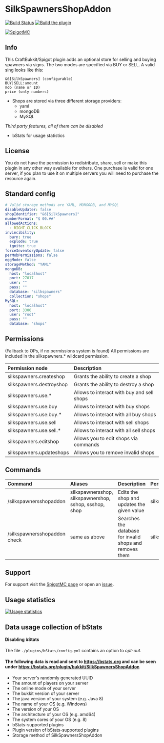 # SilkSpawnersShopAddon

[![Build Status](https://ci.dustplanet.de/buildStatus/icon?job=SilkSpawnersShopAddon)](https://ci.dustplanet.de/job/SilkSpawnersShopAddon/)
[![Build the plugin](https://github.com/timbru31/SilkSpawnersShopAddon/workflows/Build%20the%20plugin/badge.svg)](https://github.com/timbru31/SilkSpawnersShopAddon/actions?query=workflow%3A%22Build+the+plugin%22)

[![SpigotMC](https://img.shields.io/badge/SpigotMC-v3.0.3-orange.svg)](https://www.spigotmc.org/resources/12028/)

## Info

This CraftBukkit/Spigot plugin adds an optional store for selling and buying spawners via signs.
The two modes are specified via BUY or SELL.
A valid sing looks like this:

```
&6[SilkSpawners] (configurable)
BUY|SELL:amount
mob (name or ID)
price (only numbers)
```

- Shops are stored via three different storage providers:
  - yaml
  - mongoDB
  - MySQL

_Third party features, all of them can be disabled_

- bStats for usage statistics

## License

You do not have the permission to redistribute, share, sell or make this plugin in any other way available for others.
One purchase is valid for one server, if you plan to use it on multiple servers you will need to purchase the resource again.

## Standard config

```yaml
# Valid storage methods are YAML, MONGODB, and MYSQL
disableUpdater: false
shopIdentifier: "&6[SilkSpawners]"
numberFormat: "$ 00.##"
allowedActions:
  - RIGHT_CLICK_BLOCK
invincibility:
  burn: true
  explode: true
  ignite: true
forceInventoryUpdate: false
perMobPermissions: false
eggMode: false
storageMethod: "YAML"
mongoDB:
  host: "localhost"
  port: 27017
  user: ""
  pass: ""
  database: "silkspawners"
  collection: "shops"
MySQL:
  host: "localhost"
  port: 3306
  user: "root"
  pass: ""
  database: "shops"
```

## Permissions

(Fallback to OPs, if no permissions system is found)
All permissions are included in the silkspawners.\* wildcard permission.

| Permission node          | Description                                |
| :----------------------- | :----------------------------------------- |
| silkspawners.createshop  | Grants the ability to create a shop        |
| silkspawners.destroyshop | Grants the ability to destroy a shop       |
| silkspawners.use.\*      | Allows to interact with buy and sell shops |
| silkspawners.use.buy     | Allows to interact with buy shops          |
| silkspawners.use.buy.\*  | Allows to interact with all buy shops      |
| silkspawners.use.sell    | Allows to interact with sell shops         |
| silkspawners.use.sell.\* | Allows to interact with all sell shops     |
| silkspawners.editshop    | Allows you to edit shops via commands      |
| silkspawners.updateshops | Allows you to remove invalid shops         |

## Commands

| Command                                                             | Aliases                                                | Description                                              | Permission node          |
| :------------------------------------------------------------------ | :----------------------------------------------------- | :------------------------------------------------------- | :----------------------- |
| /silkspawnersshopaddon <mode OR mob OR price OR amount> <new value> | silkspawnersshop, silkspawnershop, sshop, ssshop, shop | Edits the shop and updates the given value               | silkspawners.editshop    |
| /silkspawnersshopaddon check                                        | same as above                                          | Searches the database for invalid shops and removes them | silkspawners.updateshops |

## Support

For support visit the [SpigotMC page](https://www.spigotmc.org/resources/12028/) or open an [issue](https://github.com/timbru31/SilkSpawnersShopAddon/issues).

## Usage statistics

[![Usage statistics](https://bstats.org/signatures/bukkit/SilkSpawnersShopAddon.svg)](https://bstats.org/plugin/bukkit/SilkSpawnersShopAddon/272)

## Data usage collection of bStats

#### Disabling bStats

The file `./plugins/bStats/config.yml` contains an option to _opt-out_.

#### The following data is **read and sent** to https://bstats.org and can be seen under https://bstats.org/plugin/bukkit/SilkSpawnersShopAddon

- Your server's randomly generated UUID
- The amount of players on your server
- The online mode of your server
- The bukkit version of your server
- The java version of your system (e.g. Java 8)
- The name of your OS (e.g. Windows)
- The version of your OS
- The architecture of your OS (e.g. amd64)
- The system cores of your OS (e.g. 8)
- bStats-supported plugins
- Plugin version of bStats-supported plugins
- Storage method of SilkSpawnersShopAddon
